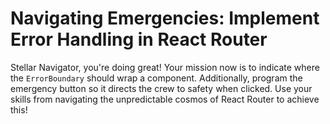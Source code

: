 # Navigating Emergencies: Implement Error Handling in React Router

Stellar Navigator, you're doing great! Your mission now is to indicate where the `ErrorBoundary` should wrap a component. Additionally, program the emergency button so it directs the crew to safety when clicked. Use your skills from navigating the unpredictable cosmos of React Router to achieve this!